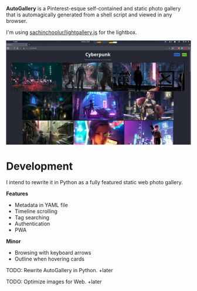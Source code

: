 **AutoGallery** is a Pinterest-esque self-contained and static photo gallery that is automagically generated from a shell script and viewed in any browser.

I'm using [sachinchoolur/lightgallery.js](https://github.com/sachinchoolur/lightgallery.js) for the lightbox.

![Screenshot](screenshot.jpg)

# Development
I intend to rewrite it in Python as a fully featured static web photo gallery.

**Features**
- Metadata in YAML file
- Timeline scrolling
- Tag searching
- Authentication
- PWA

**Minor**
- Browsing with keyboard arrows
- Outline when hovering cards

TODO: Rewrite AutoGallery in Python. +later

TODO: Optimize images for Web. +later

